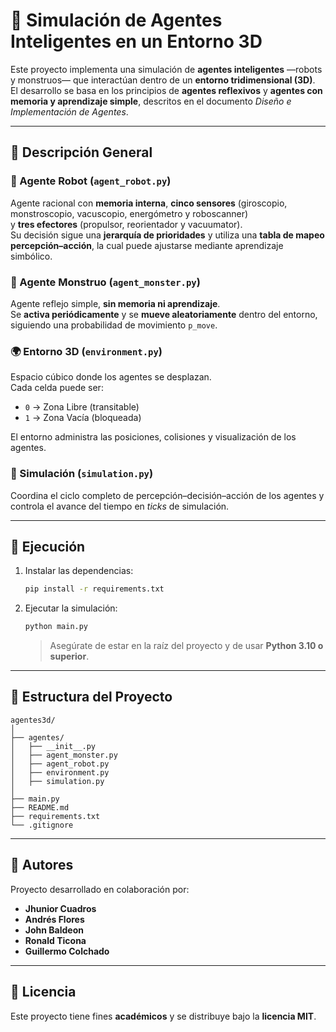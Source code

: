 # 🤖 Simulación de Agentes Inteligentes en un Entorno 3D

Este proyecto implementa una simulación de **agentes inteligentes** —robots y monstruos— que interactúan dentro de un **entorno tridimensional (3D)**.  
El desarrollo se basa en los principios de **agentes reflexivos** y **agentes con memoria y aprendizaje simple**, descritos en el documento *Diseño e Implementación de Agentes*.

---

## 🧠 Descripción General

### 🦾 Agente Robot (`agent_robot.py`)
Agente racional con **memoria interna**, **cinco sensores** (giroscopio, monstroscopio, vacuscopio, energómetro y roboscanner)  
y **tres efectores** (propulsor, reorientador y vacuumator).  
Su decisión sigue una **jerarquía de prioridades** y utiliza una **tabla de mapeo percepción–acción**, la cual puede ajustarse mediante aprendizaje simbólico.

### 👾 Agente Monstruo (`agent_monster.py`)
Agente reflejo simple, **sin memoria ni aprendizaje**.  
Se **activa periódicamente** y se **mueve aleatoriamente** dentro del entorno, siguiendo una probabilidad de movimiento `p_move`.

### 🌍 Entorno 3D (`environment.py`)
Espacio cúbico donde los agentes se desplazan.  
Cada celda puede ser:
- `0` → Zona Libre (transitable)  
- `1` → Zona Vacía (bloqueada)  

El entorno administra las posiciones, colisiones y visualización de los agentes.

### 🧩 Simulación (`simulation.py`)
Coordina el ciclo completo de percepción–decisión–acción de los agentes y  
controla el avance del tiempo en *ticks* de simulación.

---

## 🚀 Ejecución

1. Instalar las dependencias:

   ```bash
   pip install -r requirements.txt
   ```

2. Ejecutar la simulación:

   ```bash
   python main.py
   ```

   > Asegúrate de estar en la raíz del proyecto y de usar **Python 3.10 o superior**.

---

## 📁 Estructura del Proyecto

```
agentes3d/
│
├── agentes/
│   ├── __init__.py
│   ├── agent_monster.py
│   ├── agent_robot.py
│   ├── environment.py
│   ├── simulation.py
│
├── main.py
├── README.md
├── requirements.txt
└── .gitignore

```

---

## 👥 Autores

Proyecto desarrollado en colaboración por:

- **Jhunior Cuadros**  
- **Andrés Flores**  
- **John Baldeon**
- **Ronald Ticona**
- **Guillermo Colchado**

---

## 📜 Licencia

Este proyecto tiene fines **académicos** y se distribuye bajo la **licencia MIT**.
